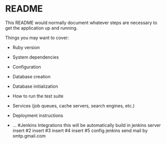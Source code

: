# README

This README would normally document whatever steps are necessary to get the
application up and running.

Things you may want to cover:

* Ruby version

* System dependencies

* Configuration

* Database creation

* Database initialization

* How to run the test suite

* Services (job queues, cache servers, search engines, etc.)

* Deployment instructions

* ...
#Jenkins Integrations
this will be automatically build in jenkins server
insert #2
insert #3
insert #4
insert #5
config jenkins send mail by smtp.gmail.com
